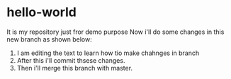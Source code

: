 # hello-world
It is my repository just fror demo purpose
Now i'll do some changes in this new branch as shown below:
1) I am editing the text to learn how tio make chahnges in branch
2) After this i'll commit thsese changes.
3) Then i'll merge this branch with master.
